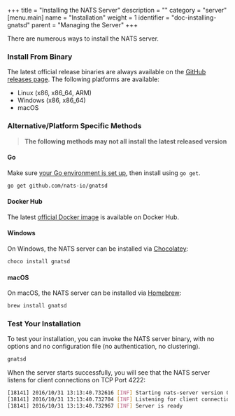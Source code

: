 +++
title = "Installing the NATS Server"
description = ""
category = "server"
[menu.main]
  name = "Installation"
  weight = 1
  identifier = "doc-installing-gnatsd"
  parent = "Managing the Server"
+++

There are numerous ways to install the NATS server.

### Install From Binary

The latest official release binaries are always available on the [GitHub releases page](https://github.com/nats-io/gnatsd/releases). The following platforms are available:

* Linux (x86, x86_64, ARM)
* Windows (x86, x86_64)
* macOS

### Alternative/Platform Specific Methods

> **The following methods may not all install the latest released version**

#### Go

Make sure [your Go environment is set up](/documentation/additional_documentation/go-install/), then install using `go get`.

```sh
go get github.com/nats-io/gnatsd
```

#### Docker Hub

The latest [official Docker image](https://hub.docker.com/_/nats/) is available on Docker Hub.

#### Windows

On Windows, the NATS server can be installed via [Chocolatey](https://chocolatey.org/packages/gnatsd):

```sh
choco install gnatsd
```

#### macOS

On macOS, the NATS server can be installed via [Homebrew](http://brewformulas.org/Gnatsd):

```sh
brew install gnatsd
```

### Test Your Installation

To test your installation, you can invoke the NATS server binary, with no options and no configuration file (no authentication, no clustering).

```sh
gnatsd
```

When the server starts successfully, you will see that the NATS server listens for client connections on TCP Port 4222:

```sh
[18141] 2016/10/31 13:13:40.732616 [INF] Starting nats-server version 0.9.4
[18141] 2016/10/31 13:13:40.732704 [INF] Listening for client connections on 0.0.0.0:4222
[18141] 2016/10/31 13:13:40.732967 [INF] Server is ready
```

